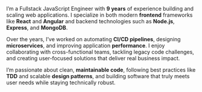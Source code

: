 I’m a Fullstack JavaScript Engineer with **9 years** of experience building and scaling web applications. I specialize in both modern **frontend** frameworks like **React** and **Angular** and backend technologies such as **Node.js**, **Express**, and **MongoDB**.

Over the years, I’ve worked on automating **CI/CD pipelines**, designing **microservices**, and improving application **performance**. I enjoy collaborating with cross-functional teams, tackling legacy code challenges, and creating user-focused solutions that deliver real business impact.

I’m passionate about clean, **maintainable code**, following best practices like **TDD** and scalable **design patterns**, and building software that truly meets user needs while staying technically robust.

